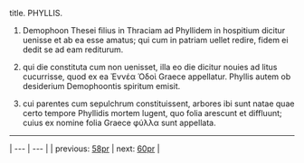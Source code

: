 title. PHYLLIS.



1. Demophoon Thesei filius in Thraciam ad Phyllidem in hospitium dicitur uenisse et ab ea esse amatus; qui cum in patriam uellet redire, fidem ei dedit se ad eam rediturum.



2. qui die constituta cum non uenisset, illa eo die dicitur nouies ad litus cucurrisse, quod ex ea Ἐννέα Ὁδοὶ Graece appellatur. Phyllis autem ob desiderium Demophoontis spiritum emisit.



3. cui parentes cum sepulchrum constituissent, arbores ibi sunt natae quae certo tempore Phyllidis mortem lugent, quo folia arescunt et diffluunt; cuius ex nomine folia Graece φύλλα sunt appellata.



---

| --- | --- |
| previous: [58pr](../58pr/) | next: [60pr](../60pr/) |